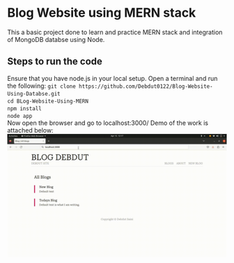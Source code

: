 # Blog Website using MERN stack
This a basic project done to learn and practice MERN stack and integration of MongoDB databse using Node.
## Steps to run the code
Ensure that you have node.js in your local setup.
Open a terminal and run the following:
`git clone https://github.com/Debdut0122/Blog-Website-Using-Databse.git` </br>
`cd BLog-Website-Using-MERN`</br>
`npm install` </br>
`node app`</br>
Now open the browser and go to
localhost:3000/
Demo of the work is attached below:
![video](public/MERN%20Blog.gif)
